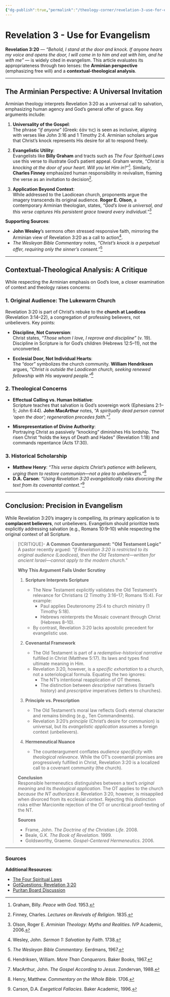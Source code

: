 ```yaml
---
{"dg-publish":true,"permalink":"/theology-corner/revelation-3-use-for-evangelism/"}
---
```


# Revelation 3 - Use for Evangelism
**Revelation 3:20** — *“Behold, I stand at the door and knock. If anyone hears my voice and opens the door, I will come in to him and eat with him, and he with me”* — is widely cited in evangelism. This article evaluates its appropriateness through two lenses: the **Arminian perspective** (emphasizing free will) and a **contextual-theological analysis**.  

---

## The Arminian Perspective: A Universal Invitation  

Arminian theology interprets Revelation 3:20 as a universal call to salvation, emphasizing human agency and God’s general offer of grace. Key arguments include:  

1. **Universality of the Gospel**:  
   The phrase *“if anyone”* (Greek: ἐάν τις) is seen as inclusive, aligning with verses like John 3:16 and 1 Timothy 2:4. Arminian scholars argue that Christ’s knock represents His desire for all to respond freely.  

2. **Evangelistic Utility**:  
   Evangelists like **Billy Graham** and tracts such as *The Four Spiritual Laws* use this verse to illustrate God’s patient appeal. Graham wrote, *“Christ is knocking at the door of your heart. Will you let Him in?”*[^1]. Similarly, **Charles Finney** emphasized human responsibility in revivalism, framing the verse as an invitation to decision[^2].  

3. **Application Beyond Context**:  
   While addressed to the Laodicean church, proponents argue the imagery transcends its original audience. **Roger E. Olson**, a contemporary Arminian theologian, states, *“God’s love is universal, and this verse captures His persistent grace toward every individual.”*[^3]  

**Supporting Sources**:  
- **John Wesley**’s sermons often stressed responsive faith, mirroring the Arminian view of Revelation 3:20 as a call to action[^4].  
- *The Wesleyan Bible Commentary* notes, *“Christ’s knock is a perpetual offer, requiring only the sinner’s consent.”*[^5]  

---

## Contextual-Theological Analysis: A Critique  

While respecting the Arminian emphasis on God’s love, a closer examination of context and theology raises concerns:  

### 1. Original Audience: The Lukewarm Church  
Revelation 3:20 is part of Christ’s rebuke to the **church at Laodicea** (Revelation 3:14–22), a congregation of professing believers, not unbelievers. Key points:  

- **Discipline, Not Conversion**:  
  Christ states, *“Those whom I love, I reprove and discipline”* (v. 19). Discipline in Scripture is for God’s children (Hebrews 12:5–11), not the unconverted.  

- **Ecclesial Door, Not Individual Hearts**:  
  The “door” symbolizes the church community. **William Hendriksen** argues, *“Christ is outside the Laodicean church, seeking renewed fellowship with His wayward people.”*[^6]  

### 2. Theological Concerns  
- **Effectual Calling vs. Human Initiative**:  
  Scripture teaches that salvation is God’s sovereign work (Ephesians 2:1–5; John 6:44). **John MacArthur** notes, *“A spiritually dead person cannot ‘open the door’; regeneration precedes faith.”*[^7]  

- **Misrepresentation of Divine Authority**:  
  Portraying Christ as passively “knocking” diminishes His lordship. The risen Christ “holds the keys of Death and Hades” (Revelation 1:18) and commands repentance (Acts 17:30).  

### 3. Historical Scholarship  
- **Matthew Henry**: *“This verse depicts Christ’s patience with believers, urging them to restore communion—not a plea to unbelievers.”*[^8]  
- **D.A. Carson**: *“Using Revelation 3:20 evangelistically risks divorcing the text from its covenantal context.”*[^9]  

---

## Conclusion: Precision in Evangelism  

While Revelation 3:20’s imagery is compelling, its primary application is to **complacent believers**, not unbelievers. Evangelism should prioritize texts explicitly addressing salvation (e.g., Romans 10:9–10) while respecting the original context of all Scripture.  

> [!CRITIQUE]- **A Common Counterargument: "Old Testament Logic"**  
> A pastor recently argued: *"If Revelation 3:20 is restricted to its original audience (Laodicea), then the Old Testament—written for ancient Israel—cannot apply to the modern church."*  
>   
> **Why This Argument Fails Under Scrutiny**  
> 1. **Scripture Interprets Scripture**  
>    - The New Testament explicitly validates the Old Testament’s relevance for Christians (2 Timothy 3:16–17; Romans 15:4). For example:  
>      - Paul applies Deuteronomy 25:4 to church ministry (1 Timothy 5:18).  
>      - Hebrews reinterprets the Mosaic covenant through Christ (Hebrews 8–10).  
>    - By contrast, Revelation 3:20 lacks apostolic precedent for evangelistic use.  
>   
> 2. **Covenantal Framework**  
>    - The Old Testament is part of a *redemptive-historical narrative* fulfilled in Christ (Matthew 5:17). Its laws and types find ultimate meaning in Him.  
>    - Revelation 3:20, however, is a *specific exhortation* to a church, not a soteriological formula. Equating the two ignores:  
>      - The NT’s intentional reapplication of OT themes.  
>      - The distinction between *descriptive* narratives (Israel’s history) and *prescriptive* imperatives (letters to churches).  
>   
> 3. **Principle vs. Prescription**  
>    - The Old Testament’s moral law reflects God’s eternal character and remains binding (e.g., Ten Commandments).  
>    - Revelation 3:20’s *principle* (Christ’s desire for communion) is universal, but its *evangelistic application* assumes a foreign context (unbelievers).  
>   
> 4. **Hermeneutical Nuance**  
>    - The counterargument conflates *audience specificity* with *theological relevance*. While the OT’s covenantal promises are progressively fulfilled in Christ, Revelation 3:20 is a localized call to a covenant community (the church).  
>   
> **Conclusion**  
> Responsible hermeneutics distinguishes between a text’s *original meaning* and its *theological application*. The OT applies to the church *because the NT authorizes it*. Revelation 3:20, however, is misapplied when divorced from its ecclesial context. Rejecting this distinction risks either Marcionite rejection of the OT or uncritical proof-texting of the NT.  
>   
> **Sources**  
> - Frame, John. *The Doctrine of the Christian Life*. 2008.  
> - Beale, G.K. *The Book of Revelation*. 1999.  
> - Goldsworthy, Graeme. *Gospel-Centered Hermeneutics*. 2006.

---

### Sources  
[^1]: Graham, Billy. *Peace with God*. 1953.  
[^2]: Finney, Charles. *Lectures on Revivals of Religion*. 1835.  
[^3]: Olson, Roger E. *Arminian Theology: Myths and Realities*. IVP Academic, 2006.  
[^4]: Wesley, John. *Sermon 1: Salvation by Faith*. 1738.  
[^5]: *The Wesleyan Bible Commentary*. Eerdmans, 1967.  
[^6]: Hendriksen, William. *More Than Conquerors*. Baker Books, 1967.  
[^7]: MacArthur, John. *The Gospel According to Jesus*. Zondervan, 1988.  
[^8]: Henry, Matthew. *Commentary on the Whole Bible*. 1706.  
[^9]: Carson, D.A. *Exegetical Fallacies*. Baker Academic, 1996.  

**Additional Resources**:  
- [The Four Spiritual Laws](https://www.cru.org)  
- [GotQuestions: Revelation 3:20](https://www.gotquestions.org)  
- [Puritan Board Discussion](https://puritanboard.com/threads/rev-3-20-and-the-universal-call-to-salvation.9451/)